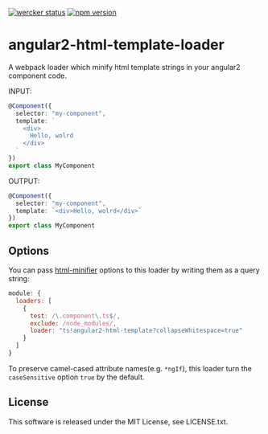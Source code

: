 [![wercker status](https://app.wercker.com/status/884e0b28f553e5715d3b7d61282e271a/s/master "wercker status")](https://app.wercker.com/project/byKey/884e0b28f553e5715d3b7d61282e271a)
[![npm version](https://badge.fury.io/js/angular2-html-template-loader.svg)](https://badge.fury.io/js/angular2-html-template-loader)
# angular2-html-template-loader

A webpack loader which minify html template strings in your angular2 component code.

INPUT: 

```ts
@Component({
  selector: "my-component",
  template: `
    <div>
      Hello, wolrd
    </div>
  `
})
export class MyComponent
```

OUTPUT: 

```ts
@Component({
  selector: "my-component",
  template: `<div>Hello, wolrd</div>`
})
export class MyComponent
```

## Options

You can pass [html-minifier](https://github.com/kangax/html-minifier#options-quick-reference) options to this loader by writing them as a query string:

```js
module: {
  loaders: [
    {
      test: /\.component\.ts$/,
      exclude: /node_modules/,
      loader: "ts!angular2-html-template?collapseWhitespace=true"
    }
  ]
}
```

To preserve camel-cased attribute names(e.g. `*ngIf`), this loader turn the `caseSensitive` option `true` by the default.

## License
This software is released under the MIT License, see LICENSE.txt.

